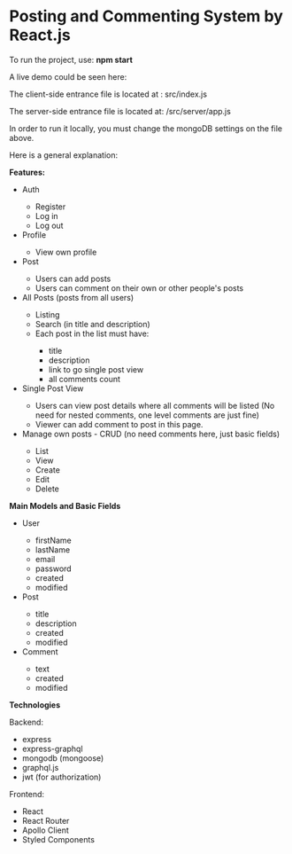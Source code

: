 <h1>Posting and Commenting System by React.js</h1>
<p>To run the project, use: <strong>npm start</strong></p>
<p>A live demo could be seen here:</p>
<p>The client-side entrance file is located at : src/index.js</p>
<p>The server-side entrance file is located at: /src/server/app.js</p>
<p>In order to run it locally, you must change the mongoDB settings on the file above.</p>
<p>Here is a general explanation:</p>
<p><strong>Features:</strong></p>
<ul>
<li>Auth</li>
<ul>
<li>Register</li>
<li>Log in</li>
<li>Log out</li>
</ul>
<li>Profile</li>
<ul>
<li>View own profile</li>
</ul>
<li>Post</li>
<ul>
<li>Users can add posts</li>
<li>Users can comment on their own or other people's posts</li>
</ul>
<li>All Posts (posts from all users)</li>
<ul>
<li>Listing</li>
<li>Search (in title and description)</li>
<li>Each post in the list must have:</li>
<ul>
<li>title</li>
<li>description</li>
<li>link to go single post view</li>
<li>all comments count</li>
</ul>
</ul>
<li>Single Post View</li>
<ul>
<li>Users can view post details where all comments will be listed (No need for nested comments, one level comments are just fine)</li>
<li>Viewer can add comment to post in this page.</li>
</ul>
<li>Manage own posts - CRUD (no need comments here, just basic fields)</li>
<ul>
<li>List</li>
<li>View</li>
<li>Create</li>
<li>Edit</li>
<li>Delete</li>
</ul>
</ul>
<p><strong>Main Models and Basic Fields</strong></p>
<ul>
<li>User</li>
<ul>
<li>firstName</li>
<li>lastName</li>
<li>email</li>
<li>password</li>
<li>created</li>
<li>modified</li>
</ul>
<li>Post</li>
<ul>
<li>title</li>
<li>description</li>
<li>created</li>
<li>modified</li>
</ul>
<li>Comment</li>
<ul>
<li>text</li>
<li>created</li>
<li>modified</li>
</ul>
</ul>
<p><strong>Technologies</strong></p>
<p>Backend:</p>
<ul>
<li>express</li>
<li>express-graphql</li>
<li>mongodb (mongoose)</li>
<li>graphql.js</li>
<li>jwt (for authorization)</li>
</ul>
<p>Frontend:</p>
<ul>
<li>React</li>
<li>React Router</li>
<li>Apollo Client</li>
<li>Styled Components</li>
</ul>
<p>&nbsp;</p>
